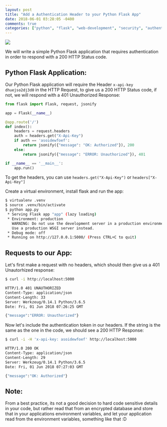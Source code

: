 ```yaml
---
layout: post
title: "Add a Authentication Header to your Python Flask App"
date: 2018-06-01 03:28:05 -0400
comments: true
categories: ["python", "flask", "web-development", "security", "authentication", "api"] 
---
```


![](http://obj-cache.cloud.ruanbekker.com/flask.png)

We will write a simple Python Flask application that requires authentication in order to respond with a 200 HTTP Status code.

## Python Flask Application:

Our Python Flask application will require the Header `x-api-key dhuejso2dj3d0` in the HTTP Request, to give us a 200 HTTP Status code, if not, we will respond with a 401 Unauthorized Response:

```python
from flask import Flask, request, jsonify

app = Flask(__name__)

@app.route('/')
def index():
    headers = request.headers
    auth = headers.get("X-Api-Key")
    if auth == 'asoidewfoef':
        return jsonify({"message": "OK: Authorized"}), 200
    else:
        return jsonify({"message": "ERROR: Unauthorized"}), 401

if __name__ == '__main__':
    app.run()
```

To get the headers, you can use `headers.get("X-Api-Key")` or `headers["X-Api-Key"]`


Create a virtual environment, install flask and run the app:

```bash
$ virtualenv .venv
$ source .venv/bin/activate
$ python app.py
 * Serving Flask app "app" (lazy loading)
 * Environment: production
   WARNING: Do not use the development server in a production environment.
   Use a production WSGI server instead.
 * Debug mode: off
 * Running on http://127.0.0.1:5000/ (Press CTRL+C to quit)
```

## Requests to our App:

Let's first make a request with no headers, which should then give us a 401 Unautorhized response:

```bash
$ curl -i http://localhost:5000

HTTP/1.0 401 UNAUTHORIZED
Content-Type: application/json
Content-Length: 33
Server: Werkzeug/0.14.1 Python/3.6.5
Date: Fri, 01 Jun 2018 07:26:25 GMT

{"message":"ERROR: Unauthorized"}
``` 

Now let's include the authentication token in our headers. If the string is the same as the one in the code, we should see a 200 HTTP Response:

```bash
$ curl -i -H 'x-api-key: asoidewfoef' http://localhost:5000

HTTP/1.0 200 OK
Content-Type: application/json
Content-Length: 29
Server: Werkzeug/0.14.1 Python/3.6.5
Date: Fri, 01 Jun 2018 07:27:03 GMT

{"message":"OK: Authorized"}
```

## Note:

From a best practice, its not a good decision to hard code sensitive details in your code, but rather read that from an encrypted database and store that in your applications environment variables, and let your application read from the environment variables, something like that :D


